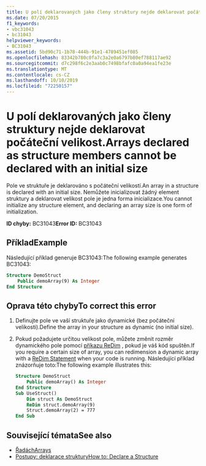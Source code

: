 ```yaml
---
title: U polí deklarovaných jako členy struktury nejde deklarovat počáteční velikost.
ms.date: 07/20/2015
f1_keywords:
- vbc31043
- bc31043
helpviewer_keywords:
- BC31043
ms.assetid: 5bd90c71-1b78-444b-91e1-4789451ef085
ms.openlocfilehash: 83342b780c0fa7c3a2e0a6797b80ef788117ae92
ms.sourcegitcommit: d7c298f6c2e3aab0c7498bfafc0a0a94ea1fe23e
ms.translationtype: MT
ms.contentlocale: cs-CZ
ms.lasthandoff: 10/10/2019
ms.locfileid: "72250157"
---
```

# <a name="arrays-declared-as-structure-members-cannot-be-declared-with-an-initial-size"></a><span data-ttu-id="3a51d-102">U polí deklarovaných jako členy struktury nejde deklarovat počáteční velikost.</span><span class="sxs-lookup"><span data-stu-id="3a51d-102">Arrays declared as structure members cannot be declared with an initial size</span></span>

<span data-ttu-id="3a51d-103">Pole ve struktuře je deklarováno s počáteční velikostí.</span><span class="sxs-lookup"><span data-stu-id="3a51d-103">An array in a structure is declared with an initial size.</span></span> <span data-ttu-id="3a51d-104">Nemůžete inicializovat žádný element struktury a deklarovat velikost pole je jedna forma inicializace.</span><span class="sxs-lookup"><span data-stu-id="3a51d-104">You cannot initialize any structure element, and declaring an array size is one form of initialization.</span></span>

<span data-ttu-id="3a51d-105">**ID chyby:** BC31043</span><span class="sxs-lookup"><span data-stu-id="3a51d-105">**Error ID:** BC31043</span></span>

## <a name="example"></a><span data-ttu-id="3a51d-106">Příklad</span><span class="sxs-lookup"><span data-stu-id="3a51d-106">Example</span></span>

<span data-ttu-id="3a51d-107">Následující příklad generuje BC31043:</span><span class="sxs-lookup"><span data-stu-id="3a51d-107">The following example generates BC31043:</span></span>

```vb
Structure DemoStruct
    Public demoArray(9) As Integer
End Structure
```

## <a name="to-correct-this-error"></a><span data-ttu-id="3a51d-108">Oprava této chyby</span><span class="sxs-lookup"><span data-stu-id="3a51d-108">To correct this error</span></span>

1. <span data-ttu-id="3a51d-109">Definujte pole ve vaší struktuře jako dynamické (bez počáteční velikosti).</span><span class="sxs-lookup"><span data-stu-id="3a51d-109">Define the array in your structure as dynamic (no initial size).</span></span>

2. <span data-ttu-id="3a51d-110">Pokud požadujete určitou velikost pole, můžete změnit rozměr dynamického pole pomocí [příkazu ReDim](../statements/redim-statement.md) , pokud je váš kód spuštěn.</span><span class="sxs-lookup"><span data-stu-id="3a51d-110">If you require a certain size of array, you can redimension a dynamic array with a [ReDim Statement](../statements/redim-statement.md) when your code is running.</span></span> <span data-ttu-id="3a51d-111">Následující příklad znázorňuje toto:</span><span class="sxs-lookup"><span data-stu-id="3a51d-111">The following example illustrates this:</span></span>
  
    ```vb
    Structure DemoStruct
        Public demoArray() As Integer
    End Structure
    Sub UseStruct()
        Dim struct As DemoStruct  
        ReDim struct.demoArray(9)
        Struct.demoArray(2) = 777
    End Sub  
    ```
  
## <a name="see-also"></a><span data-ttu-id="3a51d-112">Související témata</span><span class="sxs-lookup"><span data-stu-id="3a51d-112">See also</span></span>

- [<span data-ttu-id="3a51d-113">Řadách</span><span class="sxs-lookup"><span data-stu-id="3a51d-113">Arrays</span></span>](../../programming-guide/language-features/arrays/index.md)
- [<span data-ttu-id="3a51d-114">Postupy: deklarace struktury</span><span class="sxs-lookup"><span data-stu-id="3a51d-114">How to: Declare a Structure</span></span>](../../programming-guide/language-features/data-types/how-to-declare-a-structure.md)
